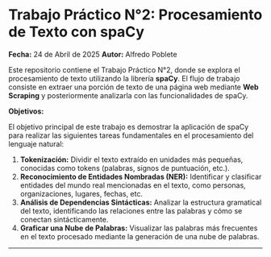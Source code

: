 # Trabajo Práctico N°2: Procesamiento de Texto con spaCy

**Fecha:** 24 de Abril de 2025
**Autor:** Alfredo Poblete

Este repositorio contiene el Trabajo Práctico N°2, donde se explora el procesamiento de texto utilizando la librería **spaCy**. El flujo de trabajo consiste en extraer una porción de texto de una página web mediante **Web Scraping** y posteriormente analizarla con las funcionalidades de spaCy.

**Objetivos:**

El objetivo principal de este trabajo es demostrar la aplicación de spaCy para realizar las siguientes tareas fundamentales en el procesamiento del lenguaje natural:

1.  **Tokenización:** Dividir el texto extraído en unidades más pequeñas, conocidas como tokens (palabras, signos de puntuación, etc.).
2.  **Reconocimiento de Entidades Nombradas (NER):** Identificar y clasificar entidades del mundo real mencionadas en el texto, como personas, organizaciones, lugares, fechas, etc.
3.  **Análisis de Dependencias Sintácticas:** Analizar la estructura gramatical del texto, identificando las relaciones entre las palabras y cómo se conectan sintácticamente.
4.  **Graficar una Nube de Palabras:** Visualizar las palabras más frecuentes en el texto procesado mediante la generación de una nube de palabras.

---
